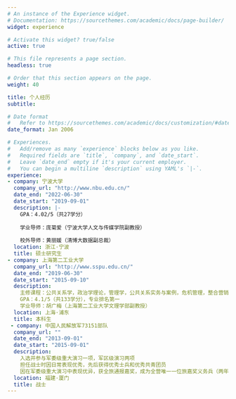 ```yaml
---
# An instance of the Experience widget.
# Documentation: https://sourcethemes.com/academic/docs/page-builder/
widget: experience

# Activate this widget? true/false
active: true

# This file represents a page section.
headless: true

# Order that this section appears on the page.
weight: 40

title: 个人经历
subtitle:

# Date format
#   Refer to https://sourcethemes.com/academic/docs/customization/#date-format
date_format: Jan 2006

# Experiences.
#   Add/remove as many `experience` blocks below as you like.
#   Required fields are `title`, `company`, and `date_start`.
#   Leave `date_end` empty if it's your current employer.
#   You can begin a multiline `description` using YAML's `|-`.
experience:
- company: 宁波大学
  company_url: "http://www.nbu.edu.cn/"
  date_end: "2022-06-30"
  date_start: "2019-09-01"
  description: |-
    GPA：4.02/5（共27学分）
    
    学业导师：庞菊爱（宁波大学人文与传媒学院副教授）
    
    校外导师：黄丽媛（清博大数据副总裁）
  location: 浙江·宁波
  title: 硕士研究生
- company: 上海第二工业大学
  company_url: "http://www.sspu.edu.cn/"
  date_end: "2019-06-30"
  date_start: "2015-09-10"
  description: 
    主修课程：公共关系学，政治学理论，管理学，公共关系实务与案例，危机管理，整合营销传播，新媒体信息编辑等
    GPA：4.1/5（共133学分），专业排名第一
    学业导师：胡广梅（上海第二工业大学文理学部副教授）
  location: 上海·浦东
  title: 本科生
 - company: 中国人民解放军73151部队
  company_url: ""
  date_end: "2013-09-01"
  date_start: "2015-09-01"
  description: 
    入选并参与军委级重大演习一项，军区级演习两项
    担任战士时因日常表现优秀，先后获得优秀士兵和优秀共青团员
    因在军委级重大演习中表现优异，获全旅通报嘉奖，成为全营唯一一位旅嘉奖义务兵（两年兵）获得者
  location: 福建·厦门
  title: 战士
---
```

